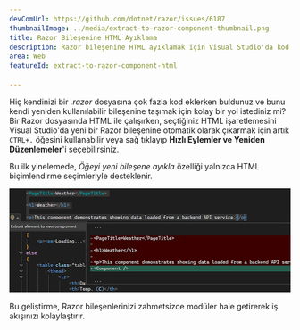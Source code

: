 ```yaml
---
devComUrl: https://github.com/dotnet/razor/issues/6187
thumbnailImage: ../media/extract-to-razor-component-thumbnail.png
title: Razor Bileşenine HTML Ayıklama
description: Razor bileşenine HTML ayıklamak için Visual Studio'da kod eylemi kullanın.
area: Web
featureId: extract-to-razor-component-html

---
```



Hiç kendinizi bir *.razor* dosyasına çok fazla kod eklerken buldunuz ve bunu kendi yeniden kullanılabilir bileşenine taşımak için kolay bir yol istediniz mi? Bir Razor dosyasında HTML ile çalışırken, seçtiğiniz HTML işaretlemesini Visual Studio'da yeni bir Razor bileşenine otomatik olarak çıkarmak için artık `CTRL+.` öğesini kullanabilir veya sağ tıklayıp **Hızlı Eylemler ve Yeniden Düzenlemeler**'i seçebilirsiniz.

Bu ilk yinelemede, *Öğeyi yeni bileşene ayıkla* özelliği yalnızca HTML biçimlendirme seçimleriyle desteklenir. 

![Yeni razor bileşenine ayıklanan HTML biçimlendirme örneği](../media/extract-to-razor-component.png)

Bu geliştirme, Razor bileşenlerinizi zahmetsizce modüler hale getirerek iş akışınızı kolaylaştırır.
